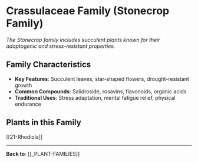 # Crassulaceae Family (Stonecrop Family)

*The Stonecrop family includes succulent plants known for their adaptogenic and stress-resistant properties.*

## Family Characteristics
- **Key Features**: Succulent leaves, star-shaped flowers, drought-resistant growth
- **Common Compounds**: Salidroside, rosavins, flavonoids, organic acids
- **Traditional Uses**: Stress adaptation, mental fatigue relief, physical endurance

## Plants in this Family

[[21-Rhodiola]]

---

**Back to**: [[_PLANT-FAMILIES]]